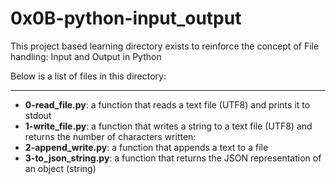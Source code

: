 # 0x0B-python-input_output

This project based learning directory exists to reinforce the concept of 
File handling: Input and Output in Python

Below is a list of files in this directory:

---
- **0-read_file.py**: a function that reads a text file (UTF8) and prints it to stdout
- **1-write_file.py**: a function that writes a string to a text file (UTF8) and returns the number of characters written:
- **2-append_write.py**: a function that appends a text to a file
- **3-to_json_string.py**: a function that returns the JSON representation of an object (string)
